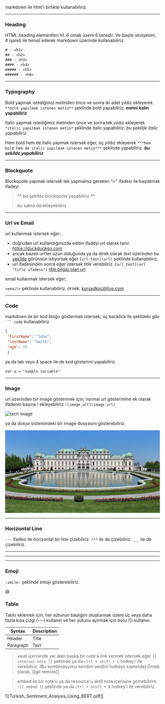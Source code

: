 markdown ile html'i birlikte kullanabiliriz.

---

### Heading

HTML heading elementleri h1..6 omak üzere 6 tanedir. Ve başlık seviyesini, # işareti ile temsil ederek markdown üzerinde kullanabiliriz.

```
# - <h1> 
## - <h2> 
### - <h3>
#### - <h4>
##### - <h5>
###### - <h6>

```




---

### Typography

Bold yapmak istediğimiz metinden önce ve sonra iki adet yıldız ekleyerek `**bold yapılmak istenen metin**`  şeklinde bold yapabiliriz. **metni kalın yapabiliriz**

Italic yapmak istediğimiz metinden önce ve sonra tek yıldız ekleyerek `*italic yapılmak istenen metin*` şeklinde italic yapabiliriz. *bu şekilde italic yapabiliriz*

Hem bold hem de italic yapmak istersek eğer, üç yıldız ekleyerek `***hem bold hem de italic yapılmak istenen metin***` şeklinde yapabiliriz.   ***bu şekilde yapabiliriz***

---

### Blockquote
Blockquote yapmak istersek tek yapmamız gereken ">" ifadesi ile başlatmak ifadeyi

> ** bu şekilde blockquote yapabiliriz **
> 
> bu satıra da ekleyebiliriz

---


### Url ve Email

url kullanmak istersek eğer; 

- doğrudan url kullandığımızda editor ifadeyi url olarak tanır. https://duckduckgo.com
- ancak bazen url'ler uzun olduğunda ya da direk olarak text üzerinden bu [şekilde](https://duckduckgo.com) görünsün istiyorsak eğer `[url_text](url)` şeklinde kullanabiliriz.
- url ifadesinden sonra eğer istersek title verebiliriz. `[url_text](url "title ifadesi")`  [title bilgisi olan url](https://duckduckgo.com "ben bir title bilgisiyim")

email kullanmak istersek eğer; 

`<email>` şeklinde kullanabiliriz. örnek:  <kursadkoc@live.com>

----


### Code

markdown ile bir kod bloğu göstermek istersek; üç backtick ile şekildeki gibi ` ``` code` kullanabiliriz.

```json
{
 "firstName": "John",
 "lastName": "Smith",
 "age": 25
 }
 ```

ya da tab veya 4 space ile de kod gösterimi yapabiliriz.


    var a = "sample variable"

---

### Image

url üzerinden bir image göstermek için; normal url gösterimine ek olarak ifadenin başına ! ekleyebiliriz.`![image_alt](image_url)`

![tech image](https://images.unsplash.com/photo-1519389950473-47ba0277781c?q=80&w=2070&auto=format&fit=crop&ixlib=rb-4.0.3&ixid=M3wxMjA3fDB8MHxwaG90by1wYWdlfHx8fGVufDB8fHx8fA%3D%3D)

ya da dosya sistemindeki bir image dosyasını gösterebiliriz.

![belvedere sarayı bahçesinden bir kare](belvedere.jpg)


---


### Horizontal Line
`---` ifadesi ile horizontal bir line çizebiliriz. `***` ile de çizebiliriz. `___` ile de çizebiliriz.

***

___

---


### Emoji

`:smile:` şeklinde emoji gösterebiliriz.  

:smile: 

### Table

Tablo eklemek için, her sütunun başlığını oluşturmak üzere üç veya daha fazla kısa çizgi (---) kullanın ve her sütunu ayırmak için boru (|) kullanın. 

| Syntax      | Description |
| ----------- | ----------- |
| Header      | Title       |
| Paragraph   | Text        |



 > vault içerisinde yer alan başka bir note'a link vermek istersek eğer `[[ internal note ]]` şeklinde ya da `ctrl + shift + L` hotkey'i ile verebiliriz. (Bu kombinasyonu kendim verdim hotkeys kısmında)
> Örnek olarak, [[git remote]] 

> embed ile bir note'u ya da resource'u aktif note içerisine gömebilirim. `![[ embed ]]` şeklinde ya da `ctrl + shift + B` hotkey'i ile verebiliriz.


![[Turkish_Sentiment_Analysis_Using_BERT.pdf]]